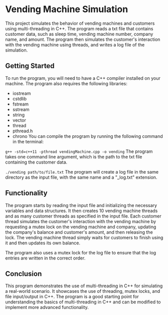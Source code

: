 # Vending Machine Simulation
This project simulates the behavior of vending machines and customers using multi-threading in C++. The program reads a txt file that contains customer data, such as sleep time, vending machine number, company name, and amount. The program then simulates the customer's interaction with the vending machine using threads, and writes a log file of the simulation.

## Getting Started
To run the program, you will need to have a C++ compiler installed on your machine. The program also requires the following libraries:

- iostream
- cstdlib
- fstream
- sstream
- string
- vector
- thread
- pthread.h
- chrono
You can compile the program by running the following command in the terminal:

`g++ -std=c++11 -pthread vendingMachine.cpp -o vending`
The program takes one command line argument, which is the path to the txt file containing the customer data.


`./vending path/to/file.txt`
The program will create a log file in the same directory as the input file, with the same name and a "_log.txt" extension.

## Functionality
The program starts by reading the input file and initializing the necessary variables and data structures. It then creates 10 vending machine threads and as many customer threads as specified in the input file. Each customer thread simulates the customer's interaction with the vending machine by requesting a mutex lock on the vending machine and company, updating the company's balance and customer's amount, and then releasing the lock. The vending machine thread simply waits for customers to finish using it and then updates its own balance.

The program also uses a mutex lock for the log file to ensure that the log entries are written in the correct order.

## Conclusion
This program demonstrates the use of multi-threading in C++ for simulating a real-world scenario. It showcases the use of threading, mutex locks, and file input/output in C++. The program is a good starting point for understanding the basics of multi-threading in C++ and can be modified to implement more advanced functionality.
